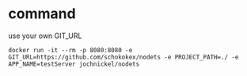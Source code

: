 # command
use your own GIT_URL

```docker run -it --rm -p 8080:8080 -e GIT_URL=https://github.com/schokokex/nodets -e PROJECT_PATH=./ -e APP_NAME=testServer jochnickel/nodets```
